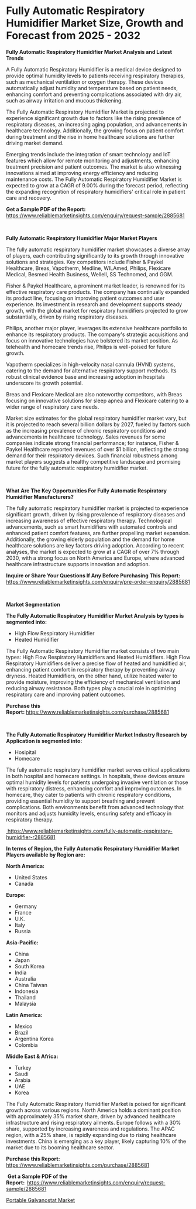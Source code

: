 <p><h1>Fully Automatic Respiratory Humidifier Market Size, Growth and Forecast from 2025 - 2032</h1></p><p><strong>Fully Automatic Respiratory Humidifier Market Analysis and Latest Trends</strong></p>
<p><p>A Fully Automatic Respiratory Humidifier is a medical device designed to provide optimal humidity levels to patients receiving respiratory therapies, such as mechanical ventilation or oxygen therapy. These devices automatically adjust humidity and temperature based on patient needs, enhancing comfort and preventing complications associated with dry air, such as airway irritation and mucous thickening.</p><p>The Fully Automatic Respiratory Humidifier Market is projected to experience significant growth due to factors like the rising prevalence of respiratory diseases, an increasing aging population, and advancements in healthcare technology. Additionally, the growing focus on patient comfort during treatment and the rise in home healthcare solutions are further driving market demand. </p><p>Emerging trends include the integration of smart technology and IoT features which allow for remote monitoring and adjustments, enhancing treatment precision and patient outcomes. The market is also witnessing innovations aimed at improving energy efficiency and reducing maintenance costs. The Fully Automatic Respiratory Humidifier Market is expected to grow at a CAGR of 9.00% during the forecast period, reflecting the expanding recognition of respiratory humidifiers' critical role in patient care and recovery.</p></p>
<p><strong>Get a Sample PDF of the Report:&nbsp;</strong> <a href="https://www.reliablemarketinsights.com/enquiry/request-sample/2885681?utm_campaign=3526&utm_medium=2&utm_source=Github&utm_content=ia&utm_term=13032025&utm_id=fully-automatic-respiratory-humidifier">https://www.reliablemarketinsights.com/enquiry/request-sample/2885681</a></p>
<p>&nbsp;</p>
<p><strong>Fully Automatic Respiratory Humidifier Major Market Players</strong></p>
<p><p>The fully automatic respiratory humidifier market showcases a diverse array of players, each contributing significantly to its growth through innovative solutions and strategies. Key competitors include Fisher & Paykel Healthcare, Breas, Vapotherm, Medline, WILAmed, Philips, Flexicare Medical, Besmed Health Business, Wellell, SS Technomed, and GGM.</p><p>Fisher & Paykel Healthcare, a prominent market leader, is renowned for its effective respiratory care products. The company has continually expanded its product line, focusing on improving patient outcomes and user experience. Its investment in research and development supports steady growth, with the global market for respiratory humidifiers projected to grow substantially, driven by rising respiratory diseases.</p><p>Philips, another major player, leverages its extensive healthcare portfolio to enhance its respiratory products. The company's strategic acquisitions and focus on innovative technologies have bolstered its market position. As telehealth and homecare trends rise, Philips is well-poised for future growth.</p><p>Vapotherm specializes in high-velocity nasal cannula (HVNI) systems, catering to the demand for alternative respiratory support methods. Its robust clinical evidence base and increasing adoption in hospitals underscore its growth potential.</p><p>Breas and Flexicare Medical are also noteworthy competitors, with Breas focusing on innovative solutions for sleep apnea and Flexicare catering to a wider range of respiratory care needs.</p><p>Market size estimates for the global respiratory humidifier market vary, but it is projected to reach several billion dollars by 2027, fueled by factors such as the increasing prevalence of chronic respiratory conditions and advancements in healthcare technology. Sales revenues for some companies indicate strong financial performance; for instance, Fisher & Paykel Healthcare reported revenues of over $1 billion, reflecting the strong demand for their respiratory devices. Such financial robustness among market players suggests a healthy competitive landscape and promising future for the fully automatic respiratory humidifier market.</p></p>
<p>&nbsp;</p>
<p><strong>What Are The Key Opportunities For Fully Automatic Respiratory Humidifier Manufacturers?</strong></p>
<p><p>The fully automatic respiratory humidifier market is projected to experience significant growth, driven by rising prevalence of respiratory diseases and increasing awareness of effective respiratory therapy. Technological advancements, such as smart humidifiers with automated controls and enhanced patient comfort features, are further propelling market expansion. Additionally, the growing elderly population and the demand for home healthcare solutions are key factors driving adoption. According to recent analyses, the market is expected to grow at a CAGR of over 7% through 2030, with a strong focus on North America and Europe, where advanced healthcare infrastructure supports innovation and adoption.</p></p>
<p><strong>Inquire or Share Your Questions If Any Before Purchasing This Report:</strong> <a href="https://www.reliablemarketinsights.com/enquiry/pre-order-enquiry/2885681?utm_campaign=3526&utm_medium=2&utm_source=Github&utm_content=ia&utm_term=13032025&utm_id=fully-automatic-respiratory-humidifier">https://www.reliablemarketinsights.com/enquiry/pre-order-enquiry/2885681</a></p>
<p>&nbsp;</p>
<p><strong>Market Segmentation</strong></p>
<p><strong>The Fully Automatic Respiratory Humidifier Market Analysis by types is segmented into:</strong></p>
<p><ul><li>High Flow Respiratory Humidifier</li><li>Heated Humidifier</li></ul></p>
<p><p>The Fully Automatic Respiratory Humidifier market consists of two main types: High Flow Respiratory Humidifiers and Heated Humidifiers. High Flow Respiratory Humidifiers deliver a precise flow of heated and humidified air, enhancing patient comfort in respiratory therapy by preventing airway dryness. Heated Humidifiers, on the other hand, utilize heated water to provide moisture, improving the efficiency of mechanical ventilation and reducing airway resistance. Both types play a crucial role in optimizing respiratory care and improving patient outcomes.</p></p>
<p><strong>Purchase this Report:&nbsp;</strong><a href="https://www.reliablemarketinsights.com/purchase/2885681?utm_campaign=3526&utm_medium=2&utm_source=Github&utm_content=ia&utm_term=13032025&utm_id=fully-automatic-respiratory-humidifier">https://www.reliablemarketinsights.com/purchase/2885681</a></p>
<p>&nbsp;</p>
<p><strong>The Fully Automatic Respiratory Humidifier Market Industry Research by Application is segmented into:</strong></p>
<p><ul><li>Hosipital</li><li>Homecare</li></ul></p>
<p><p>The fully automatic respiratory humidifier market serves critical applications in both hospital and homecare settings. In hospitals, these devices ensure optimal humidity levels for patients undergoing invasive ventilation or those with respiratory distress, enhancing comfort and improving outcomes. In homecare, they cater to patients with chronic respiratory conditions, providing essential humidity to support breathing and prevent complications. Both environments benefit from advanced technology that monitors and adjusts humidity levels, ensuring safety and efficacy in respiratory therapy.</p></p>
<p><a href="https://www.reliablemarketinsights.com/fully-automatic-respiratory-humidifier-r2885681?utm_campaign=3526&utm_medium=2&utm_source=Github&utm_content=ia&utm_term=13032025&utm_id=fully-automatic-respiratory-humidifier">&nbsp;https://www.reliablemarketinsights.com/fully-automatic-respiratory-humidifier-r2885681</a></p>
<p><strong>In terms of Region, the Fully Automatic Respiratory Humidifier Market Players available by Region are:</strong></p>
<p>
    <p> <strong> North America: </strong>
        <ul>
            <li>United States</li>
            <li>Canada</li>
        </ul>
        </p> 
    <p> <strong> Europe: </strong>
        <ul>
            <li>Germany</li>
            <li>France</li>
            <li>U.K.</li>
            <li>Italy</li>
            <li>Russia</li>
        </ul>
        </p> 
    <p> <strong> Asia-Pacific: </strong>
        <ul>
            <li>China</li>
            <li>Japan</li>
            <li>South Korea</li>
            <li>India</li>
            <li>Australia</li>
            <li>China Taiwan</li>
            <li>Indonesia</li>
            <li>Thailand</li>
            <li>Malaysia</li>
        </ul>
        </p> 
    <p> <strong> Latin America: </strong>
        <ul>
            <li>Mexico</li>
            <li>Brazil</li>
            <li>Argentina Korea</li>
            <li>Colombia</li>
        </ul>
        </p> 
    <p> <strong> Middle East & Africa: </strong>
        <ul>
            <li>Turkey</li>
            <li>Saudi</li>
            <li>Arabia</li>
            <li>UAE</li>
            <li>Korea</li>
        </ul>
    </p>
    </p>
<p><p>The Fully Automatic Respiratory Humidifier Market is poised for significant growth across various regions. North America holds a dominant position with approximately 35% market share, driven by advanced healthcare infrastructure and rising respiratory ailments. Europe follows with a 30% share, supported by increasing awareness and regulations. The APAC region, with a 25% share, is rapidly expanding due to rising healthcare investments. China is emerging as a key player, likely capturing 10% of the market due to its booming healthcare sector.</p></p>
<p><strong>Purchase this Report: </strong><a href="https://www.reliablemarketinsights.com/purchase/2885681?utm_campaign=3526&utm_medium=2&utm_source=Github&utm_content=ia&utm_term=13032025&utm_id=fully-automatic-respiratory-humidifier">https://www.reliablemarketinsights.com/purchase/2885681</a></p>
<p>&nbsp;<strong>Get a Sample PDF of the Report:&nbsp;&nbsp;</strong><a href="https://www.reliablemarketinsights.com/enquiry/request-sample/2885681?utm_campaign=3526&utm_medium=2&utm_source=Github&utm_content=ia&utm_term=13032025&utm_id=fully-automatic-respiratory-humidifier">https://www.reliablemarketinsights.com/enquiry/request-sample/2885681</a></p>
<p><strong></strong></p>
<p><p><a href="https://github.com/shewlisapsai/Market-Research-Report-List-1/blob/main/portable-galvanostat-market.md?utm_campaign=3526&utm_medium=2&utm_source=Github&utm_content=ia&utm_term=13032025&utm_id=fully-automatic-respiratory-humidifier">Portable Galvanostat Market</a></p></p>